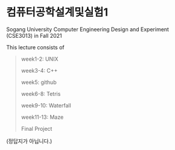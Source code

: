 # 컴퓨터공학설계및실험1

Sogang University Computer Engineering Design and Experiment (CSE3013) in Fall 2021

This lecture consists of
  
> week1-2: UNIX
> 
> week3-4: C++
> 
> week5: github
> 
> week6-8: Tetris
> 
> week9-10: Waterfall
> 
> week11-13: Maze
> 
> Final Project

(정답지가 아닙니다.)
